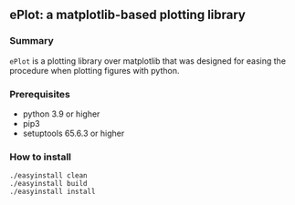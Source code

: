 ## ePlot: a matplotlib-based plotting library

### Summary
`ePlot` is a plotting library over matplotlib that was designed for easing the procedure when plotting figures with python.  

### Prerequisites
* python 3.9 or higher
* pip3
* setuptools 65.6.3 or higher

### How to install
```shell
./easyinstall clean
./easyinstall build
./easyinstall install
```